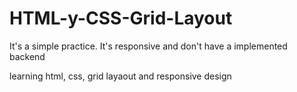 # HTML-y-CSS-Grid-Layout
It's a simple practice. It's responsive and don't have a implemented backend

learning html, css, grid layaout and responsive design
